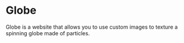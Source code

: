 # Globe

Globe is a website that allows you to use custom images to texture a spinning
globe made of particles.
